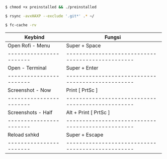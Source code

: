 ```bash
$ chmod +x preinstalled && ./preinstalled
```
```bash
$ rsync -avxHAXP --exclude '.git*' .* ~/
```
```bash
$ fc-cache -rv
```

|        Keybind        | Fungsi                                          |
|-----------------------|-------------------------------------------------|
|   Open Rofi - Menu    | Super + Space                                   |
|-----------------------|-------------------------------------------------|
|    Open - Terminal    | Super + Enter	                                  |
|-----------------------|-------------------------------------------------|
|   Screenshot - Now    | Print [ PrtSc ]                                 |
|-----------------------|-------------------------------------------------|
|  Screenshots - Half   | Alt + Print [ PrtSc ]                           |
|-----------------------|-------------------------------------------------|
|     Reload sxhkd      | Super + Escape                                  |
|-----------------------|-------------------------------------------------|
